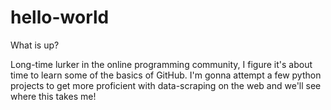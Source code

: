 # hello-world

What is up?

Long-time lurker in the online programming community, I figure it's about time to learn some of the basics of GitHub. I'm gonna attempt a few python projects to get more proficient with data-scraping on the web and we'll see where this takes me!
